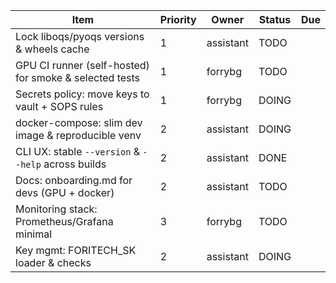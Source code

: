 | Item | Priority | Owner | Status | Due |
|---|---|---|---|---|
| Lock liboqs/pyoqs versions & wheels cache | 1 | assistant | TODO |  |
| GPU CI runner (self-hosted) for smoke & selected tests | 1 | forrybg | TODO |  |
| Secrets policy: move keys to vault + SOPS rules | 1 | forrybg | DOING |  |
| docker-compose: slim dev image & reproducible venv | 2 | assistant | DOING |  |
| CLI UX: stable `--version` & `--help` across builds | 2 | assistant | DONE |  |
| Docs: onboarding.md for devs (GPU + docker) | 2 | assistant | TODO |  |
| Monitoring stack: Prometheus/Grafana minimal | 3 | forrybg | TODO |  |
| Key mgmt: FORITECH_SK loader & checks | 2 | assistant | DOING |  |
